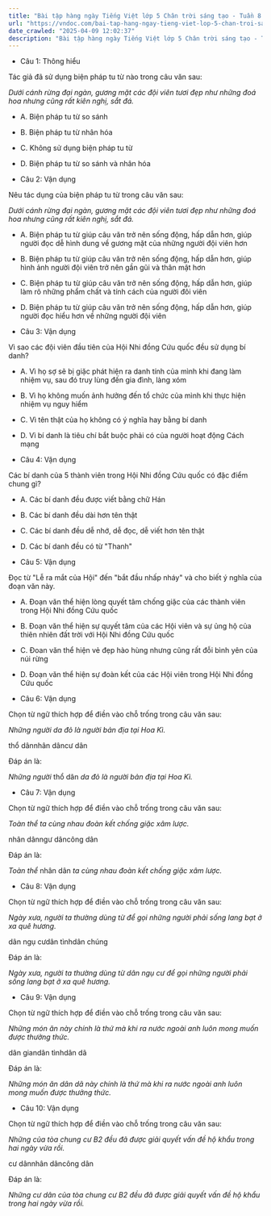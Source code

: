 ```yaml
---
title: "Bài tập hàng ngày Tiếng Việt lớp 5 Chân trời sáng tạo - Tuần 8 - Thứ 5 gồm các câu hỏi tổng hợp nội dung Đọc hiểu văn bản và Luyện từ và câu được học ở Tuần 8 trong chương trình Tiếng Việt lớp 5 Tập 1 Chân trời sáng tạo."
url: "https://vndoc.com/bai-tap-hang-ngay-tieng-viet-lop-5-chan-troi-sang-tao-tuan-8-thu-5-327448"
date_crawled: "2025-04-09 12:02:37"
description: "Bài tập hàng ngày Tiếng Việt lớp 5 Chân trời sáng tạo - Tuần 8 - Thứ 5 gồm các câu hỏi tổng hợp nội dung Đọc hiểu văn bản và Luyện từ và câu được học ở Tuần 8 trong chương trình Tiếng Việt lớp 5 Tập 1 Chân trời sáng tạo."
---
```


* Câu 1:  Thông hiểu

Tác giả đã sử dụng biện pháp tu từ nào trong câu văn sau:

_Dưới cánh rừng đại ngàn, gương mặt các đội viên tươi đẹp như những đoá hoa nhưng cũng rất kiên nghị, sắt đá._

  * A. Biện pháp tu từ so sánh 
  * B. Biện pháp tu từ nhân hóa 
  * C. Không sử dụng biện pháp tu từ 
  * D. Biện pháp tu từ so sánh và nhân hóa 



* Câu 2:  Vận dụng

Nêu tác dụng của biện pháp tu từ trong câu văn sau:

_Dưới cánh rừng đại ngàn, gương mặt các đội viên tươi đẹp như những đoá hoa nhưng cũng rất kiên nghị, sắt đá._

  * A. Biện pháp tu từ giúp câu văn trở nên sống động, hấp dẫn hơn, giúp người đọc dễ hình dung về gương mặt của những người đội viên hơn 
  * B. Biện pháp tu từ giúp câu văn trở nên sống động, hấp dẫn hơn, giúp hình ảnh người đội viên trở nên gần gũi và thân mật hơn 
  * C. Biện pháp tu từ giúp câu văn trở nên sống động, hấp dẫn hơn, giúp làm rõ những phẩm chất và tính cách của người đôi viên 
  * D. Biện pháp tu từ giúp câu văn trở nên sống động, hấp dẫn hơn, giúp người đọc hiểu hơn về những người đội viên 



* Câu 3:  Vận dụng

Vì sao các đội viên đầu tiên của Hội Nhi đồng Cứu quốc đều sử dụng bí danh?

  * A. Vì họ sợ sẽ bị giặc phát hiện ra danh tính của mình khi đang làm nhiệm vụ, sau đó truy lùng đến gia đình, làng xóm 
  * B. Vì họ không muốn ảnh hưởng đến tổ chức của mình khi thực hiện nhiệm vụ nguy hiểm 
  * C. Vì tên thật của họ không có ý nghĩa hay bằng bí danh 
  * D. Vì bí danh là tiêu chí bắt buộc phải có của người hoạt động Cách mạng 



* Câu 4:  Vận dụng

Các bí danh của 5 thành viên trong Hội Nhi đồng Cứu quốc có đặc điểm chung gì?

  * A. Các bí danh đều được viết bằng chữ Hán 
  * B. Các bí danh đều dài hơn tên thật 
  * C. Các bí danh đều dễ nhớ, dễ đọc, dễ viết hơn tên thật 
  * D. Các bí danh đều có từ "Thanh" 



* Câu 5:  Vận dụng

Đọc từ "Lễ ra mắt của Hội" đến "bắt đầu nhấp nháy" và cho biết ý nghĩa của đoạn văn này.

  * A. Đoạn văn thể hiện lòng quyết tâm chống giặc của các thành viên trong Hội Nhi đồng Cứu quốc 
  * B. Đoạn văn thể hiện sự quyết tâm của các Hội viên và sự ủng hộ của thiên nhiên đất trời với Hội Nhi đồng Cứu quốc 
  * C. Đoan văn thể hiện vẻ đẹp hào hùng nhưng cũng rất đỗi bình yên của núi rừng 
  * D. Đoạn văn thể hiện sự đoàn kết của các Hội viên trong Hội Nhi đồng Cứu quốc 



* Câu 6:  Vận dụng

Chọn từ ngữ thích hợp để điền vào chỗ trống trong câu văn sau:

_Những người_ _da đỏ là người bản địa tại Hoa Kì._

thổ dânnhân dâncư dân

Đáp án là:

_Những người_ thổ dân _da đỏ là người bản địa tại Hoa Kì._

* Câu 7:  Vận dụng

Chọn từ ngữ thích hợp để điền vào chỗ trống trong câu văn sau:

_Toàn thể_ _ta cùng nhau đoàn kết chống giặc xâm lược._

nhân dânngư dâncông dân

Đáp án là:

_Toàn thể_ nhân dân _ta cùng nhau đoàn kết chống giặc xâm lược._

* Câu 8:  Vận dụng

Chọn từ ngữ thích hợp để điền vào chỗ trống trong câu văn sau:

_Ngày xưa, người ta thường dùng từ để gọi những người phải sống lang bạt ở xa quê hương._

dân ngụ cưdân tìnhdân chúng

Đáp án là:

_Ngày xưa, người ta thường dùng từ dân ngụ cư để gọi những người phải sống lang bạt ở xa quê hương._

* Câu 9:  Vận dụng

Chọn từ ngữ thích hợp để điền vào chỗ trống trong câu văn sau:

_Những món ăn này chính là thứ mà khi ra nước ngoài anh luôn mong muốn được thưởng thức._

dân giandân tìnhdân dã

Đáp án là:

_Những món ăn dân dã này chính là thứ mà khi ra nước ngoài anh luôn mong muốn được thưởng thức._

* Câu 10:  Vận dụng

Chọn từ ngữ thích hợp để điền vào chỗ trống trong câu văn sau:

_Những của tòa chung cư B2 đều đã được giải quyết vấn đề hộ khẩu trong hai ngày vừa rồi._

cư dânnhân dâncông dân

Đáp án là:

_Những cư dân của tòa chung cư B2 đều đã được giải quyết vấn đề hộ khẩu trong hai ngày vừa rồi._
